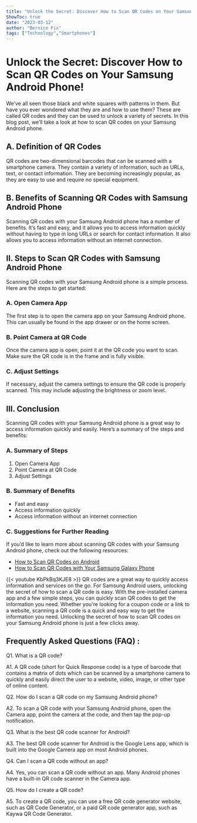 ```yaml
---
title: "Unlock the Secret: Discover How to Scan QR Codes on Your Samsung Android Phone!"
ShowToc: true 
date: "2023-03-12"
author: "Bernice Fix" 
tags: ["Technology","Smartphones"]
---
```

# Unlock the Secret: Discover How to Scan QR Codes on Your Samsung Android Phone!

We’ve all seen those black and white squares with patterns in them. But have you ever wondered what they are and how to use them? These are called QR codes and they can be used to unlock a variety of secrets. In this blog post, we’ll take a look at how to scan QR codes on your Samsung Android phone. 

## A. Definition of QR Codes

QR codes are two-dimensional barcodes that can be scanned with a smartphone camera. They contain a variety of information, such as URLs, text, or contact information. They are becoming increasingly popular, as they are easy to use and require no special equipment. 

## B. Benefits of Scanning QR Codes with Samsung Android Phone

Scanning QR codes with your Samsung Android phone has a number of benefits. It’s fast and easy, and it allows you to access information quickly without having to type in long URLs or search for contact information. It also allows you to access information without an internet connection. 

## II. Steps to Scan QR Codes with Samsung Android Phone

Scanning QR codes with your Samsung Android phone is a simple process. Here are the steps to get started: 

### A. Open Camera App

The first step is to open the camera app on your Samsung Android phone. This can usually be found in the app drawer or on the home screen. 

### B. Point Camera at QR Code

Once the camera app is open, point it at the QR code you want to scan. Make sure the QR code is in the frame and is fully visible. 

### C. Adjust Settings

If necessary, adjust the camera settings to ensure the QR code is properly scanned. This may include adjusting the brightness or zoom level. 

## III. Conclusion

Scanning QR codes with your Samsung Android phone is a great way to access information quickly and easily. Here’s a summary of the steps and benefits: 

### A. Summary of Steps

1. Open Camera App 
2. Point Camera at QR Code 
3. Adjust Settings 

### B. Summary of Benefits

- Fast and easy 
- Access information quickly 
- Access information without an internet connection 

### C. Suggestions for Further Reading

If you’d like to learn more about scanning QR codes with your Samsung Android phone, check out the following resources: 

- [How to Scan QR Codes on Android](https://www.wikihow.tech/Scan-QR-Codes-on-Android)
- [How to Scan QR Codes with Your Samsung Galaxy Phone](https://www.techradar.com/how-to/how-to-scan-qr-codes-with-your-samsung-galaxy-phone)

{{< youtube KbPkBq3KJE8 >}} 
QR codes are a great way to quickly access information and services on the go. For Samsung Android users, unlocking the secret of how to scan a QR code is easy. With the pre-installed camera app and a few simple steps, you can quickly scan QR codes to get the information you need. Whether you're looking for a coupon code or a link to a website, scanning a QR code is a quick and easy way to get the information you need. Unlocking the secret of how to scan QR codes on your Samsung Android phone is just a few clicks away.

## Frequently Asked Questions (FAQ) :
Q1. What is a QR code?

A1. A QR code (short for Quick Response code) is a type of barcode that contains a matrix of dots which can be scanned by a smartphone camera to quickly and easily direct the user to a website, video, image, or other type of online content.

Q2. How do I scan a QR code on my Samsung Android phone?

A2. To scan a QR code with your Samsung Android phone, open the Camera app, point the camera at the code, and then tap the pop-up notification.

Q3. What is the best QR code scanner for Android?

A3. The best QR code scanner for Android is the Google Lens app, which is built into the Google Camera app on most Android phones.

Q4. Can I scan a QR code without an app?

A4. Yes, you can scan a QR code without an app. Many Android phones have a built-in QR code scanner in the Camera app.

Q5. How do I create a QR code?

A5. To create a QR code, you can use a free QR code generator website, such as QR Code Generator, or a paid QR code generator app, such as Kaywa QR Code Generator.


